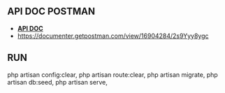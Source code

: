 ## API DOC POSTMAN
- **[API DOC](https://documenter.getpostman.com/view/16904284/2s9Yyy8ygc)**
- https://documenter.getpostman.com/view/16904284/2s9Yyy8ygc

## RUN
php artisan config:clear,
php artisan route:clear,
php artisan migrate,
php artisan db:seed,
php artisan serve,
